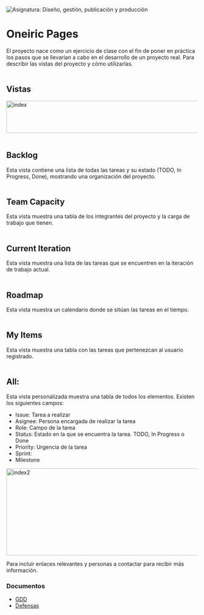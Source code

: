 <img src="https://img.shields.io/badge/Asignatura-Diseño,_gestión,_publicación_y_producción-D16666?style=for-the-badge" alt="Asignatura: Diseño, gestión, publicación y producción">

# Oneiric Pages

El proyecto nace como un ejercicio de clase con el fin de poner en práctica los pasos que se llevarían a cabo en el desarrollo de un proyecto real.
Para describir las vistas del proyecto y cómo utilizarlas.
<br></br>
## Vistas
<img width="898" height="85" alt="index" src="https://github.com/user-attachments/assets/98a3612f-181e-4e7b-9872-9189cbd1f0b3" />
<br></br>

## Backlog
  Esta vista contiene una lista de todas las tareas y su estado (TODO, In Progress, Done), mostrando una organización del proyecto.
  <br></br>
## Team Capacity
  Esta vista muestra una tabla de los integrantes del proyecto y la carga de trabajo que tienen.
<br></br>
## Current Iteration
  Esta vista muestra una lista de las tareas que se encuentren en la iteración de trabajo actual.
<br></br>
## Roadmap
  Esta vista muestra un calendario donde se sitúan las tareas en el tiempo.
<br></br>
## My Items
  Esta vista muestra una tabla con las tareas que pertenezcan al usuario registrado.
<br></br>
## All: 
  Esta vista personalizada muestra una tabla de todos los elementos. Existen los siguientes campos:

  - Issue: Tarea a realizar
  - Asignee: Persona encargada de realizar la tarea
  - Role: Campo de la tarea
  - Status: Estado en la que se encuentra la tarea. TODO, In Progress o Done 
  - Priority: Urgencia de la tarea
  - Sprint: 
  - Milestone

<img width="1409" height="229" alt="index2" src="https://github.com/user-attachments/assets/660a8d3e-bda8-44f0-93d5-6dd64c9178c5" />



Para incluir enlaces relevantes y personas a contactar para recibir más información.


### Documentos
- [GDD](GDD.md)
- [Defensas](defense.md)
